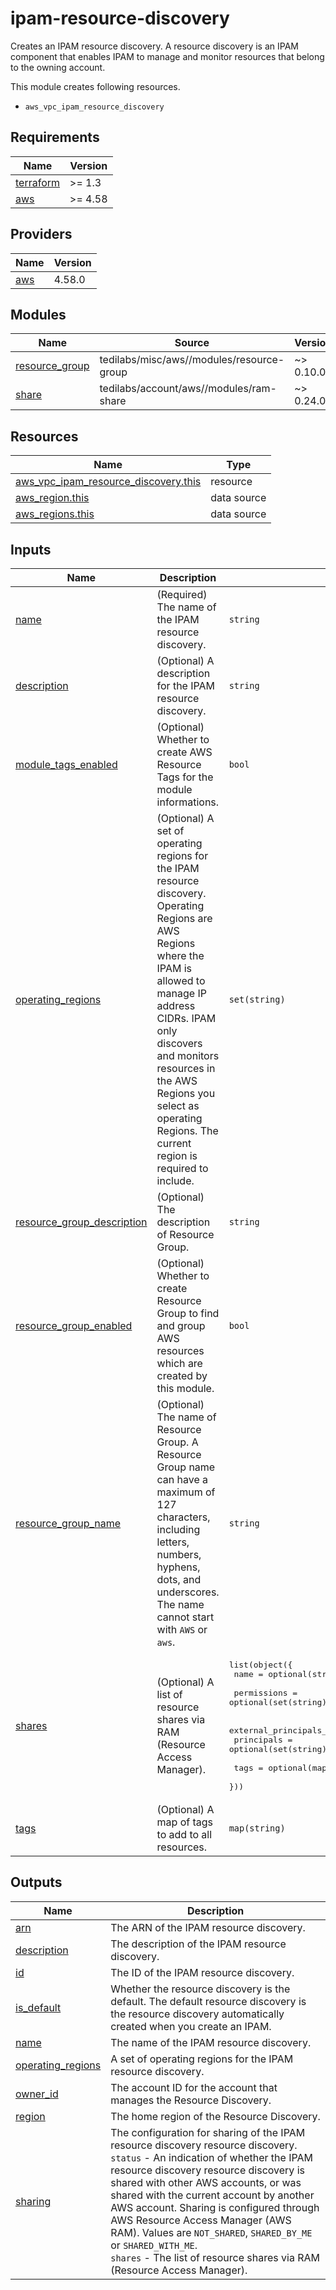 # ipam-resource-discovery

Creates an IPAM resource discovery. A resource discovery is an IPAM component that enables IPAM to manage and monitor resources that belong to the owning account.

This module creates following resources.

- `aws_vpc_ipam_resource_discovery`

<!-- BEGINNING OF PRE-COMMIT-TERRAFORM DOCS HOOK -->
## Requirements

| Name | Version |
|------|---------|
| <a name="requirement_terraform"></a> [terraform](#requirement\_terraform) | >= 1.3 |
| <a name="requirement_aws"></a> [aws](#requirement\_aws) | >= 4.58 |

## Providers

| Name | Version |
|------|---------|
| <a name="provider_aws"></a> [aws](#provider\_aws) | 4.58.0 |

## Modules

| Name | Source | Version |
|------|--------|---------|
| <a name="module_resource_group"></a> [resource\_group](#module\_resource\_group) | tedilabs/misc/aws//modules/resource-group | ~> 0.10.0 |
| <a name="module_share"></a> [share](#module\_share) | tedilabs/account/aws//modules/ram-share | ~> 0.24.0 |

## Resources

| Name | Type |
|------|------|
| [aws_vpc_ipam_resource_discovery.this](https://registry.terraform.io/providers/hashicorp/aws/latest/docs/resources/vpc_ipam_resource_discovery) | resource |
| [aws_region.this](https://registry.terraform.io/providers/hashicorp/aws/latest/docs/data-sources/region) | data source |
| [aws_regions.this](https://registry.terraform.io/providers/hashicorp/aws/latest/docs/data-sources/regions) | data source |

## Inputs

| Name | Description | Type | Default | Required |
|------|-------------|------|---------|:--------:|
| <a name="input_name"></a> [name](#input\_name) | (Required) The name of the IPAM resource discovery. | `string` | n/a | yes |
| <a name="input_description"></a> [description](#input\_description) | (Optional) A description for the IPAM resource discovery. | `string` | `"Managed by Terraform."` | no |
| <a name="input_module_tags_enabled"></a> [module\_tags\_enabled](#input\_module\_tags\_enabled) | (Optional) Whether to create AWS Resource Tags for the module informations. | `bool` | `true` | no |
| <a name="input_operating_regions"></a> [operating\_regions](#input\_operating\_regions) | (Optional) A set of operating regions for the IPAM resource discovery. Operating Regions are AWS Regions where the IPAM is allowed to manage IP address CIDRs. IPAM only discovers and monitors resources in the AWS Regions you select as operating Regions. The current region is required to include. | `set(string)` | `[]` | no |
| <a name="input_resource_group_description"></a> [resource\_group\_description](#input\_resource\_group\_description) | (Optional) The description of Resource Group. | `string` | `"Managed by Terraform."` | no |
| <a name="input_resource_group_enabled"></a> [resource\_group\_enabled](#input\_resource\_group\_enabled) | (Optional) Whether to create Resource Group to find and group AWS resources which are created by this module. | `bool` | `true` | no |
| <a name="input_resource_group_name"></a> [resource\_group\_name](#input\_resource\_group\_name) | (Optional) The name of Resource Group. A Resource Group name can have a maximum of 127 characters, including letters, numbers, hyphens, dots, and underscores. The name cannot start with `AWS` or `aws`. | `string` | `""` | no |
| <a name="input_shares"></a> [shares](#input\_shares) | (Optional) A list of resource shares via RAM (Resource Access Manager). | <pre>list(object({<br>    name = optional(string)<br><br>    permissions = optional(set(string), ["AWSRAMPermissionIpamResourceDiscovery"])<br><br>    external_principals_allowed = optional(bool, false)<br>    principals                  = optional(set(string), [])<br><br>    tags = optional(map(string), {})<br>  }))</pre> | `[]` | no |
| <a name="input_tags"></a> [tags](#input\_tags) | (Optional) A map of tags to add to all resources. | `map(string)` | `{}` | no |

## Outputs

| Name | Description |
|------|-------------|
| <a name="output_arn"></a> [arn](#output\_arn) | The ARN of the IPAM resource discovery. |
| <a name="output_description"></a> [description](#output\_description) | The description of the IPAM resource discovery. |
| <a name="output_id"></a> [id](#output\_id) | The ID of the IPAM resource discovery. |
| <a name="output_is_default"></a> [is\_default](#output\_is\_default) | Whether the resource discovery is the default. The default resource discovery is the resource discovery automatically created when you create an IPAM. |
| <a name="output_name"></a> [name](#output\_name) | The name of the IPAM resource discovery. |
| <a name="output_operating_regions"></a> [operating\_regions](#output\_operating\_regions) | A set of operating regions for the IPAM resource discovery. |
| <a name="output_owner_id"></a> [owner\_id](#output\_owner\_id) | The account ID for the account that manages the Resource Discovery. |
| <a name="output_region"></a> [region](#output\_region) | The home region of the Resource Discovery. |
| <a name="output_sharing"></a> [sharing](#output\_sharing) | The configuration for sharing of the IPAM resource discovery resource discovery.<br>    `status` - An indication of whether the IPAM resource discovery resource discovery is shared with other AWS accounts, or was shared with the current account by another AWS account. Sharing is configured through AWS Resource Access Manager (AWS RAM). Values are `NOT_SHARED`, `SHARED_BY_ME` or `SHARED_WITH_ME`.<br>    `shares` - The list of resource shares via RAM (Resource Access Manager). |
<!-- END OF PRE-COMMIT-TERRAFORM DOCS HOOK -->
